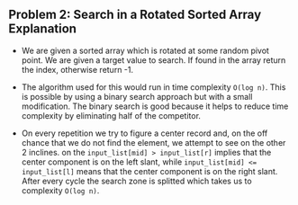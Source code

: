 ﻿## Problem 2: Search in a Rotated Sorted Array Explanation

- We are given a sorted array which is rotated at some random pivot point. We are given a
target value to search. If found in the array return the index, otherwise return -1.


- The algorithm used for this would run in time complexity `O(log n)`. This is 
possible by using a binary search approach but with a small modification. The binary search is
good because it helps to reduce time complexity by eliminating half of the competitor. 


- On every repetition we try to figure a center record and, on the off chance that we do not find the element, we attempt to see on the other 2 inclines. on the `input_list[mid] > input_list[r]` 
implies that the center component is on the left slant, while `input_list[mid] <= input_list[l]` means that the center component is on the right slant. After every cycle the search zone is splitted which takes us to complexity `O(log n)`.
